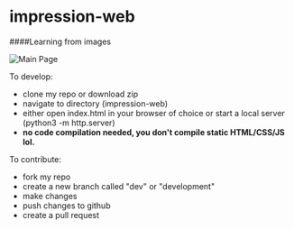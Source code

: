 # impression-web
####Learning from images

![Main Page](https://user-images.githubusercontent.com/8808097/32409811-11b71898-c181-11e7-85ba-c13af47d675f.png)

To develop:
- clone my repo or download zip
- navigate to directory (impression-web)
- either open index.html in your browser of choice or start a local server (python3 -m http.server)
- **no code compilation needed, you don't compile static HTML/CSS/JS lol.**

To contribute: 
- fork my repo
- create a new branch called "dev" or "development"
- make changes
- push changes to github
- create a pull request
